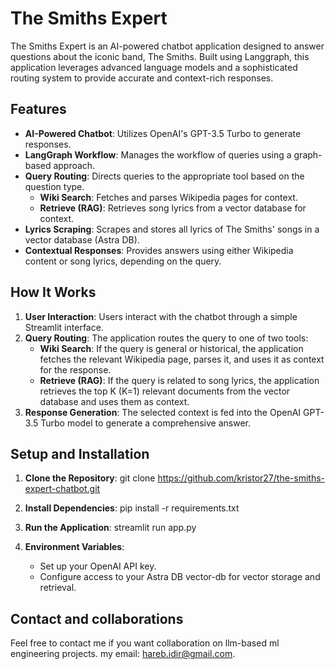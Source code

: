 # The Smiths Expert

The Smiths Expert is an AI-powered chatbot application designed to answer questions about the iconic band, The Smiths. Built using Langgraph, this application leverages advanced language models and a sophisticated routing system to provide accurate and context-rich responses.

## Features

- **AI-Powered Chatbot**: Utilizes OpenAI's GPT-3.5 Turbo to generate responses.
- **LangGraph Workflow**: Manages the workflow of queries using a graph-based approach.
- **Query Routing**: Directs queries to the appropriate tool based on the question type.
  - **Wiki Search**: Fetches and parses Wikipedia pages for context.
  - **Retrieve (RAG)**: Retrieves song lyrics from a vector database for context.
- **Lyrics Scraping**: Scrapes and stores all lyrics of The Smiths' songs in a vector database (Astra DB).
- **Contextual Responses**: Provides answers using either Wikipedia content or song lyrics, depending on the query.

## How It Works

1. **User Interaction**: Users interact with the chatbot through a simple Streamlit interface.
2. **Query Routing**: The application routes the query to one of two tools:
   - **Wiki Search**: If the query is general or historical, the application fetches the relevant Wikipedia page, parses it, and uses it as context for the response.
   - **Retrieve (RAG)**: If the query is related to song lyrics, the application retrieves the top K (K=1) relevant documents from the vector database and uses them as context.
3. **Response Generation**: The selected context is fed into the OpenAI GPT-3.5 Turbo model to generate a comprehensive answer.

## Setup and Installation

1. **Clone the Repository**:
git clone https://github.com/kristor27/the-smiths-expert-chatbot.git


2. **Install Dependencies**:
pip install -r requirements.txt

3. **Run the Application**:
streamlit run app.py

4. **Environment Variables**:
   - Set up your OpenAI API key.
   - Configure access to your Astra DB vector-db for vector storage and retrieval.


## Contact and collaborations

Feel free to contact me if you want collaboration on llm-based ml engineering projects. my email: hareb.idir@gmail.com.
